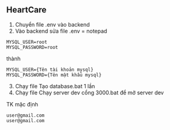 ## HeartCare
1. Chuyển file .env vào backend
2. Vào backend sửa file .env = notepad
```
MYSQL_USER=root
MYSQL_PASSWORD=root
```
thành
```
MYSQL_USER={Tên tài khoản mysql}
MYSQL_PASSWORD={Tên mật khẩu mysql}
```

3. Chạy file Tạo database.bat 1 lần
4. Chạy file Chạy server dev cổng 3000.bat để mở server dev

TK mặc định 
```
user@gmail.com 
user@gmail.com
```
